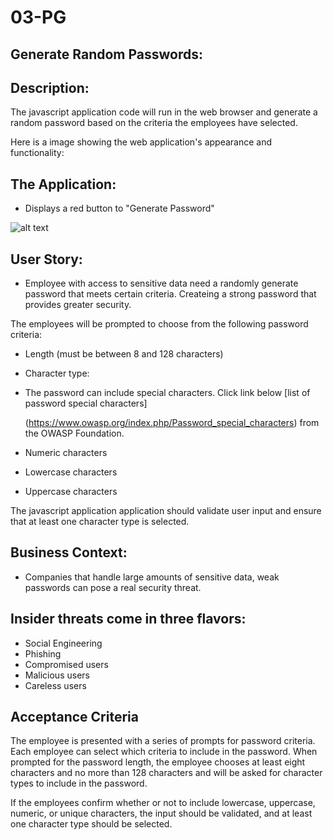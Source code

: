 # 03-PG

## Generate Random Passwords:

## Description:

The javascript application code will run in the web browser and generate a random password based on the criteria the employees have selected.

Here is a image showing the web application's appearance and functionality:

## The Application:

- Displays a red button to "Generate Password"

<img src="" alt="alt text" title="image Title" />

## User Story:

- Employee with access to sensitive data need a randomly generate password that meets certain criteria. Createing a strong password that provides greater security.

The employees will be prompted to choose from the following password criteria:

- Length (must be between 8 and 128 characters)

- Character type:

- The password can include special characters. Click link below [list of password special characters]

  (https://www.owasp.org/index.php/Password_special_characters) from the OWASP Foundation.

- Numeric characters

- Lowercase characters

- Uppercase characters

The javascript application application should validate user input and ensure that at least one character type is selected.

## Business Context:

- Companies that handle large amounts of sensitive data, weak passwords can pose a real security threat.

## Insider threats come in three flavors:

- Social Engineering
- Phishing
- Compromised users
- Malicious users
- Careless users

## Acceptance Criteria

The employee is presented with a series of prompts for password criteria. Each employee can select which criteria to include in the password. When prompted for the password length, the employee chooses at least eight characters and no more than 128 characters and will be asked for character types to include in the password.

If the employees confirm whether or not to include lowercase, uppercase, numeric, or unique characters, the input should be validated, and at least one character type should be selected.
